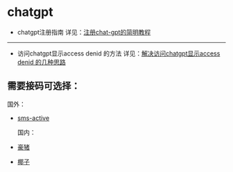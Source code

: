 # chatgpt

- chatgpt注册指南
   详见：[注册chat-gpt的简明教程](https://696988.xyz/post/22)

-----

- 访问chatgpt显示access denid 的方法
  详见：[解决访问chatgpt显示access denid 的几种思路](https://696988.xyz/post/32)

## 需要接码可选择：
国外：
- [sms-active](https://sms-activate.io/?ref=4357222)

  国内：
- [豪猪](http://h5.haozhuma.com/reg.html?action=jyhw110)
- [椰子](http://h5.yezi66.net:90/invite/986471)
